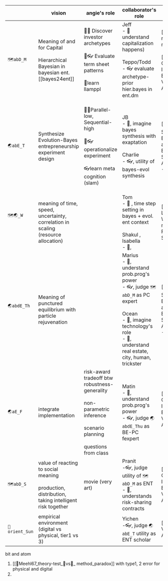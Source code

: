|                       | vision                                                                                                | angie's role                                                                                                                        | collaborator's role                                                                                                                                                                          | Papers                                                                                                    | W1  | W2                                                                                                                         | W3  | W4  |
| --------------------- | ----------------------------------------------------------------------------------------------------- | ----------------------------------------------------------------------------------------------------------------------------------- | -------------------------------------------------------------------------------------------------------------------------------------------------------------------------------------------- | --------------------------------------------------------------------------------------------------------- | --- | -------------------------------------------------------------------------------------------------------------------------- | --- | --- |
| `🗺️abD_M`            | Meaning of and for Capital<br><br>Hierarchical Bayesian in bayesian ent. [[bayes24ent]]               | 🤜🧠 Discover investor archetypes<br><br>🤜👓  Evaluate term sheet patterns<br><br>🧠learn llamppl                                  | Jeff<br>- 🧠 understand capitalization happens)<br><br>Teppo/Todd <br>- 👓 evaluate archetype-prior hier.bayes in ent.dm                                                                     | [[📝👻phantom rationalize meaning]]<br><br>[[📝🤝Conversational Inference of Equity Valuation Agreement]] |     |                                                                                                                            |     |     |
| `🌏abE_T`             | Synthesize Evolution-Bayes entrepreneurship experiment design                                         | <br>🧠🤜Parallel-low, Sequential-high<br><br>🧠👓operationalize experiment<br><br>👓learn meta cognition (slam)<br><br>             | JB <br>- 🤜, imagine bayes synthesis with exaptation<br><br>Charlie <br>- 👓, utility of bayes-evol synthesis                                                                                | [[📝🪶Sequential Evolutionary and Parallel Bayesian Startup Adaptations]]-V1                              |     |                                                                                                                            |     |     |
| `🗺️🌏_W`<br><br><br> | meaning of time, speed, uncertainty, correlation in scaling (resource allocation)                     |                                                                                                                                     | Tom <br>- 🧠 , time step setting in bayes + evol. ent context<br><br>Shakul , Isabella<br>- 🧠, <br>                                                                                         | [[📝🌳🌊Startup Lifecycle World modeling with Program Synthesis]]                                         |     | [🗣️](https://otter.ai/u/VVf0krFpWmfbpiUoyW_mNYzZFWk?tab=chat),[[tom_🧭🪶_🛻.txt]]<br><br>[[shakul_🧭🪶_remove_rho_h.txt]] |     |     |
| `🌏abdE_Th`<br><br>   | Meaning of punctured equilibrium with particle rejuvenation                                           |                                                                                                                                     | Marius <br>- 🧠, understand prob.prog's power<br>- 👓, judge `🗺️abD_M` as PC expert<br><br>Ocean<br>- 🤜, imagine technology's role<br>- 🧠, understand real estate, city, human, trickster | [[📝🪶Sequential Evolutionary and Parallel Bayesian Startup Adaptations]]-V2                              |     |                                                                                                                            |     |     |
| `🌏aE_F`              | integrate implementation<br>                                                                          | risk-award tradeoff btw robustness-generality<br><br>non-parametric inference <br><br>scenario planning<br><br>questions from class | Matin <br>- 🧠, understand prob.prog's power<br>- 👓, judge `🌏abdE_Thu` as BE-PC fexpert<br>                                                                                                | [[📝🤝Conversational Inference of Equity Valuation Agreement]]<br><br>                                    |     |                                                                                                                            |     |     |
| `🗺️abD_S`            | value of reacting to social meaning<br><br>production, distribution, taking intelligent risk together | movie (very art)                                                                                                                    | Pranit<br>-👓, judge utility of `🗺️abD_M` as ENT <br>- 🧠, understands risk-sharing contracts                                                                                               | [[📝🤝Conversational Inference of Equity Valuation Agreement]]                                            |     |                                                                                                                            |     |     |
| `🧭orient_Sun`        | empirical environment (digital vs physical, tier1 vs 3)                                               |                                                                                                                                     | Yichen<br>-👓, judge `🌏abE_T` utility as ENT scholar                                                                                                                                        | [[📝🧭Vectorizing Adaptation]]                                                                            |     |                                                                                                                            |     |     |


bit and atom 

1. [[📜Meehl67_theory-test_🔴vs💜_ method_paradox]] with type1, 2 error for physical and digital 
2. 
